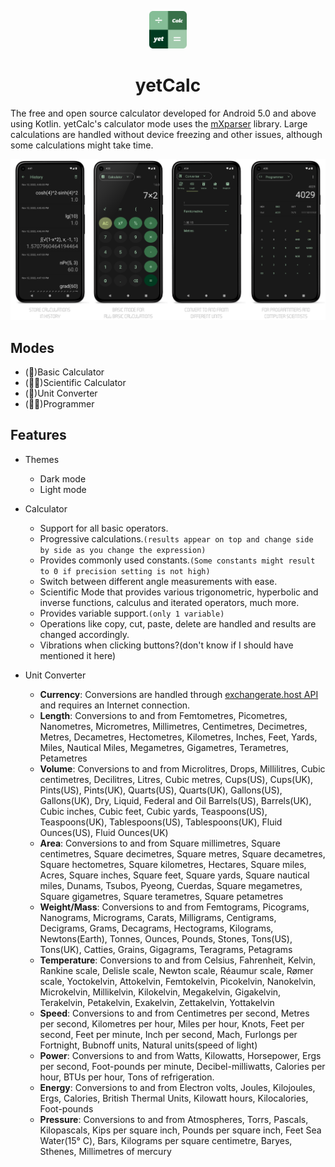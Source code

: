 <p align="center">
  <img src="./img/icons/appico.png?raw=true" alt="yetCalc Icon" width="60" height="60"/>
</p>

<h1 align="center">yetCalc</h1>

The free and open source calculator developed for Android 5.0 and above using Kotlin. yetCalc's calculator mode uses the [mXparser](https://mathparser.org/) library. Large calculations are handled without device freezing and other issues, although some calculations might take time. 

![yetCalc About](./img/snaps/calcbrand.png)

## Modes

- (🔢)Basic Calculator
- (🧑‍🔬)Scientific Calculator
- (📏)Unit Converter
- (👨‍💻)Programmer

## Features

- Themes
    - Dark mode
    - Light mode

- Calculator
    - Support for all basic operators.
    - Progressive calculations.```(results appear on top and change side by side as you change the expression)```
    - Provides commonly used constants.```(Some constants might result to 0 if precision setting is not high)```
    - Switch between different angle measurements with ease.
    - Scientific Mode that provides various trigonometric, hyperbolic and inverse functions, calculus and iterated operators, much more.
    - Provides variable support.```(only 1 variable)```
    - Operations like copy, cut, paste, delete are handled and results are changed accordingly.
    - Vibrations when clicking buttons?(don't know if I should have mentioned it here)

- Unit Converter
    - **Currency**: Conversions are handled through [exchangerate.host API](https://exchangerate.host) and requires an Internet connection.
    - **Length**: Conversions to and from Femtometres, Picometres, Nanometres, Micrometres, Millimetres, Centimetres, Decimetres, Metres, Decametres, Hectometres, Kilometres, Inches, Feet, Yards, Miles, Nautical Miles, Megametres, Gigametres, Terametres, Petametres
    - **Volume**: Conversions to and from Microlitres, Drops, Millilitres, Cubic centimetres, Decilitres, Litres, Cubic metres, Cups(US), Cups(UK), Pints(US), Pints(UK), Quarts(US), Quarts(UK), Gallons(US), Gallons(UK), Dry, Liquid, Federal and Oil Barrels(US), Barrels(UK), Cubic inches, Cubic feet, Cubic yards, Teaspoons(US), Teaspoons(UK), Tablespoons(US), Tablespoons(UK), Fluid Ounces(US), Fluid Ounces(UK)
    - **Area**: Conversions to and from Square millimetres, Square centimetres, Square decimetres, Square metres, Square decametres, Square hectometres, Square kilometres, Hectares, Square miles, Acres, Square inches, Square feet, Square yards, Square nautical miles, Dunams, Tsubos, Pyeong, Cuerdas, Square megametres, Square gigametres, Square terametres, Square petametres
    - **Weight/Mass**: Conversions to and from Femtograms, Picograms, Nanograms, Micrograms, Carats, Milligrams, Centigrams, Decigrams, Grams, Decagrams, Hectograms, Kilograms, Newtons(Earth), Tonnes, Ounces, Pounds, Stones, Tons(US), Tons(UK), Catties, Grains, Gigagrams, Teragrams, Petagrams
    - **Temperature**: Conversions to and from Celsius, Fahrenheit, Kelvin, Rankine scale, Delisle scale, Newton scale, Réaumur scale, Rømer scale, Yoctokelvin, Attokelvin, Femtokelvin, Picokelvin, Nanokelvin, Microkelvin, Millikelvin, Kilokelvin, Megakelvin, Gigakelvin, Terakelvin, Petakelvin, Exakelvin, Zettakelvin, Yottakelvin
    - **Speed**: Conversions to and from Centimetres per second, Metres per second, Kilometres per hour, Miles per hour, Knots, Feet per second, Feet per minute, Inch per second, Mach, Furlongs per Fortnight, Bubnoff units, Natural units(speed of light)
    - **Power**: Conversions to and from Watts, Kilowatts, Horsepower, Ergs per second, Foot-pounds per minute, Decibel-milliwatts, Calories per hour, BTUs per hour, Tons of refrigeration.
    - **Energy**: Conversions to and from Electron volts, Joules, Kilojoules, Ergs, Calories, British Thermal Units, Kilowatt hours, Kilocalories, Foot-pounds
    - **Pressure**: Conversions to and from Atmospheres, Torrs, Pascals, Kilopascals, Kips per square inch, Pounds per square inch, Feet Sea Water(15° C), Bars, Kilograms per square centimetre, Baryes, Sthenes, Millimetres of mercury